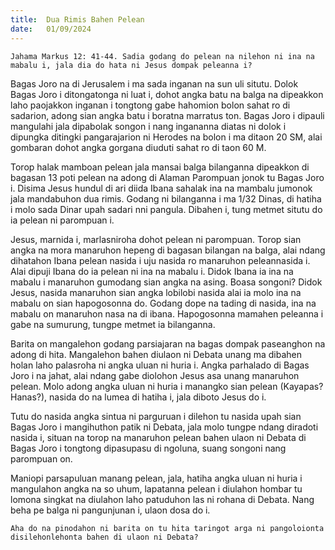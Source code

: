 ```yaml
---
title:  Dua Rimis Bahen Pelean
date:   01/09/2024
---
```


`Jahama Markus 12: 41-44. Sadia godang do pelean na nilehon ni ina na mabalu i, jala dia do hata ni Jesus dompak peleanna i?`

Bagas Joro na di Jerusalem i ma sada inganan na sun uli situtu. Dolok Bagas Joro i ditongatonga ni luat i, dohot angka batu na balga na dipeakkon laho paojakkon inganan i tongtong gabe hahomion bolon sahat ro di sadarion, adong sian angka batu i boratna marratus ton. Bagas Joro i dipauli mangulahi jala dipabolak songon i nang ingananna diatas ni dolok i dipungka ditingki pangarajarion ni Herodes na bolon i ma ditaon 20 SM, alai gombaran dohot angka gorgana diuduti sahat ro di taon 60 M.

Torop halak mamboan pelean jala mansai balga bilanganna dipeakkon di bagasan 13 poti pelean na adong di Alaman Parompuan jonok tu Bagas Joro i. Disima Jesus hundul di ari diida Ibana sahalak ina na mambalu jumonok jala mandabuhon dua rimis. Godang ni bilanganna i ma 1/32 Dinas, di hatiha i molo sada Dinar upah sadari nni pangula. Dibahen i, tung metmet situtu do ia pelean ni parompuan i.

Jesus, marnida i, marlasniroha dohot pelean ni parompuan. Torop sian angka na mora manaruhon hepeng di bagasan bilangan na balga, alai ndang dihatahon Ibana pelean nasida i uju nasida ro manaruhon peleannasida i. Alai dipuji Ibana do ia pelean ni ina na mabalu i. Didok Ibana ia ina na mabalu i manaruhon gumodang sian angka na asing. Boasa songoni? Didok Jesus, nasida manaruhon sian angka lobilobi nasida alai ia molo ina na mabalu on sian hapogosonna do. Godang dope na tading di nasida, ina na mabalu on manaruhon nasa na di ibana. Hapogosonna mamahen peleanna i gabe na sumurung, tungpe metmet ia bilanganna.

Barita on mangalehon godang parsiajaran na bagas dompak paseanghon na adong di hita. Mangalehon bahen diulaon ni Debata unang ma dibahen holan laho palasroha ni angka uluan ni huria i. Angka parhalado di Bagas Joro i na jahat, alai ndang gabe diolohon Jesus asa unang manaruhon pelean. Molo adong angka uluan ni huria i manangko sian pelean (Kayapas? Hanas?), nasida do na lumea di hatiha i, jala diboto Jesus do i.

Tutu do nasida angka sintua ni parguruan i dilehon tu nasida upah sian Bagas Joro i mangihuthon patik ni Debata, jala molo tungpe ndang diradoti nasida i, situan na torop na manaruhon pelean bahen ulaon ni Debata di Bagas Joro i tongtong dipasupasu di ngoluna, suang songoni nang parompuan on.

Maniopi parsapuluan manang pelean, jala, hatiha angka uluan ni huria i mangulahon angka na so uhum, lapatanna pelean i diulahon hombar tu lomona singkat na diulahon laho patuduhon las ni rohana di Debata. Nang beha pe balga ni pangunjunan i, ulaon dosa do i.

`Aha do na pinodahon ni barita on tu hita taringot arga ni pangoloionta disilehonlehonta bahen di ulaon ni Debata?`